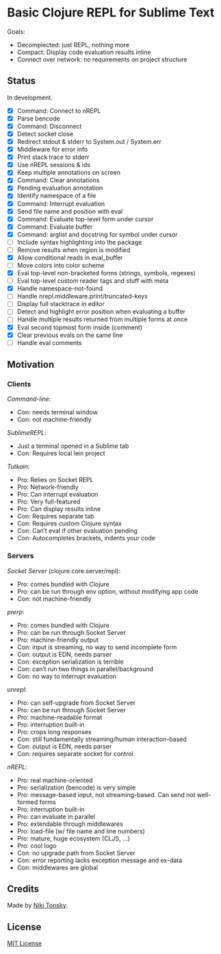 # Basic Clojure REPL for Sublime Text

Goals:

- Decomplected: just REPL, nothing more
- Compact: Display code evaluation results inline
- Connect over network: no requirements on project structure

## Status

In development.

- [x] Command: Connect to nREPL
- [x] Parse bencode
- [x] Command: Disconnect
- [x] Detect socket close
- [x] Redirect stdout & stderr to System.out / System.err
- [x] Middleware for error info
- [x] Print stack trace to stderr
- [x] Use nREPL sessions & ids
- [x] Keep multiple annotations on screen
- [x] Command: Clear annotations
- [x] Pending evaluation annotation
- [x] Identify namespace of a file
- [x] Command: Interrupt evaluation
- [x] Send file name and position with eval
- [x] Command: Evaluate top-level form under cursor
- [x] Command: Evaluate buffer
- [x] Command: arglist and docstring for symbol under cursor
- [ ] Include syntax highlighting into the package
- [ ] Remove results when region is modified
- [x] Allow conditional reads in eval_buffer
- [ ] Move colors into color scheme
- [x] Eval top-level non-bracketed forms (strings, symbols, regexes)
- [ ] Eval top-level custom reader tags and stuff with meta
- [x] Handle namespace-not-found
- [ ] Handle nrepl.middleware.print/truncated-keys
- [ ] Display full stacktrace in editor
- [ ] Detect and highlight error position when evaluating a buffer
- [ ] Handle multiple results returned from multiple forms at once
- [x] Eval second topmost form inside (comment)
- [x] Clear previous evals on the same line
- [ ] Handle eval comments

## Motivation

### Clients

*Command-line*:

- Con: needs terminal window
- Con: not machine-friendly

*SublimeREPL*:

- Just a terminal opened in a Sublime tab
- Con: Requires local lein project

*Tutkain*:

- Pro: Relies on Socket REPL
- Pro: Network-friendly
- Pro: Can interrupt evaluation
- Pro: Very full-featured
- Pro: Can display results inline
- Con: Requires separate tab
- Con: Requires custom Clojure syntax
- Con: Can’t eval if other evaluation pending
- Con: Autocompletes brackets, indents your code

### Servers

*Socket Server* (clojure.core.server/repl):

- Pro: comes bundled with Clojure
- Pro: can be run through env option, without modifying app code
- Con: not machine-friendly

*prerp*:

- Pro: comes bundled with Clojure
- Pro: can be run through Socket Server
- Pro: machine-friendly output
- Con: input is streaming, no way to send incomplete form
- Con: output is EDN, needs parser
- Con: exception serialization is terrible
- Con: can’t run two things in parallel/background
- Con: no way to interrupt evaluation

*unrepl*:

- Pro: can self-upgrade from Socket Server
- Pro: can be run through Socket Server
- Pro: machine-readable format
- Pro: interruption built-in
- Pro: crops long responses
- Con: still fundamentally streaming/human interaction-based
- Con: output is EDN, needs parser
- Con: requires separate socket for control

*nREPL*:

- Pro: real machine-oriented
- Pro: serialization (bencode) is very simple
- Pro: message-based input, not streaming-based. Can send not well-formed forms
- Pro: interruption built-in
- Pro: can evaluate in parallel
- Pro: extendable through middlewares
- Pro: load-file (w/ file name and line numbers)
- Pro: mature, huge ecosystem (CLJS, ...)
- Pro: cool logo
- Con: no upgrade path from Socket Server
- Con: error reporting lacks exception message and ex-data
- Con: middlewares are global

## Credits

Made by [Niki Tonsky](https://twitter.com/nikitonsky).

## License

[MIT License](./LICENSE.txt)
